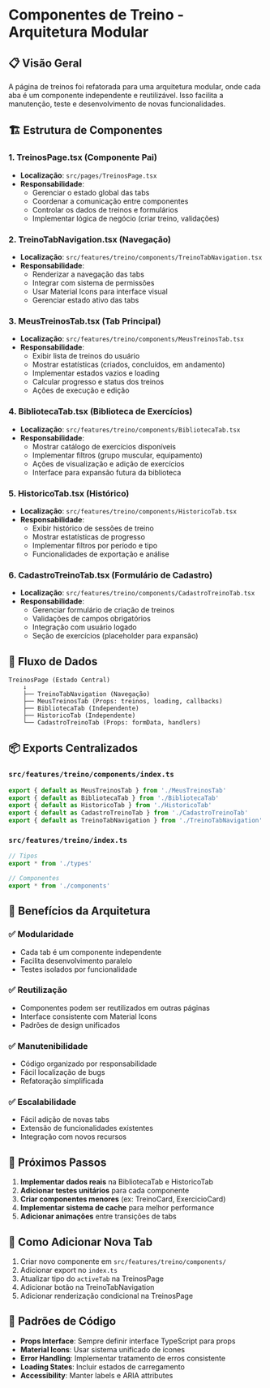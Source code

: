 # Componentes de Treino - Arquitetura Modular

## 📋 Visão Geral

A página de treinos foi refatorada para uma arquitetura modular, onde cada aba é um componente independente e reutilizável. Isso facilita a manutenção, teste e desenvolvimento de novas funcionalidades.

## 🏗️ Estrutura de Componentes

### 1. **TreinosPage.tsx** (Componente Pai)

- **Localização**: `src/pages/TreinosPage.tsx`
- **Responsabilidade**:
  - Gerenciar o estado global das tabs
  - Coordenar a comunicação entre componentes
  - Controlar os dados de treinos e formulários
  - Implementar lógica de negócio (criar treino, validações)

### 2. **TreinoTabNavigation.tsx** (Navegação)

- **Localização**: `src/features/treino/components/TreinoTabNavigation.tsx`
- **Responsabilidade**:
  - Renderizar a navegação das tabs
  - Integrar com sistema de permissões
  - Usar Material Icons para interface visual
  - Gerenciar estado ativo das tabs

### 3. **MeusTreinosTab.tsx** (Tab Principal)

- **Localização**: `src/features/treino/components/MeusTreinosTab.tsx`
- **Responsabilidade**:
  - Exibir lista de treinos do usuário
  - Mostrar estatísticas (criados, concluídos, em andamento)
  - Implementar estados vazios e loading
  - Calcular progresso e status dos treinos
  - Ações de execução e edição

### 4. **BibliotecaTab.tsx** (Biblioteca de Exercícios)

- **Localização**: `src/features/treino/components/BibliotecaTab.tsx`
- **Responsabilidade**:
  - Mostrar catálogo de exercícios disponíveis
  - Implementar filtros (grupo muscular, equipamento)
  - Ações de visualização e adição de exercícios
  - Interface para expansão futura da biblioteca

### 5. **HistoricoTab.tsx** (Histórico)

- **Localização**: `src/features/treino/components/HistoricoTab.tsx`
- **Responsabilidade**:
  - Exibir histórico de sessões de treino
  - Mostrar estatísticas de progresso
  - Implementar filtros por período e tipo
  - Funcionalidades de exportação e análise

### 6. **CadastroTreinoTab.tsx** (Formulário de Cadastro)

- **Localização**: `src/features/treino/components/CadastroTreinoTab.tsx`
- **Responsabilidade**:
  - Gerenciar formulário de criação de treinos
  - Validações de campos obrigatórios
  - Integração com usuário logado
  - Seção de exercícios (placeholder para expansão)

## 🔄 Fluxo de Dados

```
TreinosPage (Estado Central)
    ↓
    ├── TreinoTabNavigation (Navegação)
    ├── MeusTreinosTab (Props: treinos, loading, callbacks)
    ├── BibliotecaTab (Independente)
    ├── HistoricoTab (Independente)
    └── CadastroTreinoTab (Props: formData, handlers)
```

## 📦 Exports Centralizados

### `src/features/treino/components/index.ts`

```typescript
export { default as MeusTreinosTab } from './MeusTreinosTab'
export { default as BibliotecaTab } from './BibliotecaTab'
export { default as HistoricoTab } from './HistoricoTab'
export { default as CadastroTreinoTab } from './CadastroTreinoTab'
export { default as TreinoTabNavigation } from './TreinoTabNavigation'
```

### `src/features/treino/index.ts`

```typescript
// Tipos
export * from './types'

// Componentes
export * from './components'
```

## 🎯 Benefícios da Arquitetura

### ✅ **Modularidade**

- Cada tab é um componente independente
- Facilita desenvolvimento paralelo
- Testes isolados por funcionalidade

### ✅ **Reutilização**

- Componentes podem ser reutilizados em outras páginas
- Interface consistente com Material Icons
- Padrões de design unificados

### ✅ **Manutenibilidade**

- Código organizado por responsabilidade
- Fácil localização de bugs
- Refatoração simplificada

### ✅ **Escalabilidade**

- Fácil adição de novas tabs
- Extensão de funcionalidades existentes
- Integração com novos recursos

## 🚀 Próximos Passos

1. **Implementar dados reais** na BibliotecaTab e HistoricoTab
2. **Adicionar testes unitários** para cada componente
3. **Criar componentes menores** (ex: TreinoCard, ExercicioCard)
4. **Implementar sistema de cache** para melhor performance
5. **Adicionar animações** entre transições de tabs

## 🔧 Como Adicionar Nova Tab

1. Criar novo componente em `src/features/treino/components/`
2. Adicionar export no `index.ts`
3. Atualizar tipo do `activeTab` na TreinosPage
4. Adicionar botão na TreinoTabNavigation
5. Adicionar renderização condicional na TreinosPage

## 📝 Padrões de Código

- **Props Interface**: Sempre definir interface TypeScript para props
- **Material Icons**: Usar sistema unificado de ícones
- **Error Handling**: Implementar tratamento de erros consistente
- **Loading States**: Incluir estados de carregamento
- **Accessibility**: Manter labels e ARIA attributes
